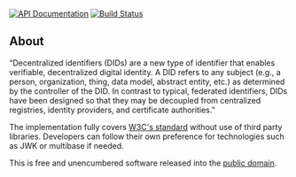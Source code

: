 [![API Documentation](https://godoc.org/github.com/pascaldekloe/did?status.svg)](https://godoc.org/github.com/pascaldekloe/did)
[![Build Status](https://github.com/pascaldekloe/did/actions/workflows/go.yml/badge.svg)](https://github.com/pascaldekloe/did/actions/workflows/go.yml)

## About

“Decentralized identifiers (DIDs) are a new type of identifier that enables
verifiable, decentralized digital identity. A DID refers to any subject (e.g., a
person, organization, thing, data model, abstract entity, etc.) as determined by
the controller of the DID. In contrast to typical, federated identifiers, DIDs
have been designed so that they may be decoupled from centralized registries,
identity providers, and certificate authorities.”

The implementation fully covers [W3C's standard](https://www.w3.org/TR/did-core)
without use of third party libraries. Developers can follow their own preference
for technologies such as JWK or multibase if needed.

This is free and unencumbered software released into the
[public domain](https://creativecommons.org/publicdomain/zero/1.0).
